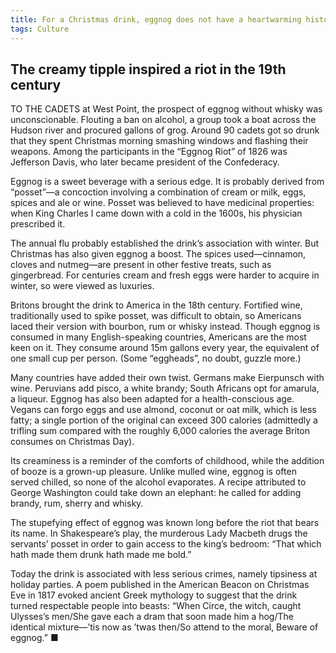 ```yaml
---
title: For a Christmas drink, eggnog does not have a heartwarming history  
tags: Culture
---
```

## The creamy tipple inspired a riot in the 19th century

TO THE CADETS at West Point, the prospect of eggnog without whisky was unconscionable. Flouting a ban on alcohol, a group took a boat across the Hudson river and procured gallons of grog. Around 90 cadets got so drunk that they spent Christmas morning smashing windows and flashing their weapons. Among the participants in the “Eggnog Riot” of 1826 was Jefferson Davis, who later became president of the Confederacy.

Eggnog is a sweet beverage with a serious edge. It is probably derived from “posset”—a concoction involving a combination of cream or milk, eggs, spices and ale or wine. Posset was believed to have medicinal properties: when King Charles I came down with a cold in the 1600s, his physician prescribed it.

The annual flu probably established the drink’s association with winter. But Christmas has also given eggnog a boost. The spices used—cinnamon, cloves and nutmeg—are present in other festive treats, such as gingerbread. For centuries cream and fresh eggs were harder to acquire in winter, so were viewed as luxuries.

Britons brought the drink to America in the 18th century. Fortified wine, traditionally used to spike posset, was difficult to obtain, so Americans laced their version with bourbon, rum or whisky instead. Though eggnog is consumed in many English-speaking countries, Americans are the most keen on it. They consume around 15m gallons every year, the equivalent of one small cup per person. (Some “eggheads”, no doubt, guzzle more.)

Many countries have added their own twist. Germans make Eierpunsch with wine. Peruvians add pisco, a white brandy; South Africans opt for amarula, a liqueur. Eggnog has also been adapted for a health-conscious age. Vegans can forgo eggs and use almond, coconut or oat milk, which is less fatty; a single portion of the original can exceed 300 calories (admittedly a trifling sum compared with the roughly 6,000 calories the average Briton consumes on Christmas Day).

Its creaminess is a reminder of the comforts of childhood, while the addition of booze is a grown-up pleasure. Unlike mulled wine, eggnog is often served chilled, so none of the alcohol evaporates. A recipe attributed to George Washington could take down an elephant: he called for adding brandy, rum, sherry and whisky.

The stupefying effect of eggnog was known long before the riot that bears its name. In Shakespeare’s play, the murderous Lady Macbeth drugs the servants’ posset in order to gain access to the king’s bedroom: “That which hath made them drunk hath made me bold.”

Today the drink is associated with less serious crimes, namely tipsiness at holiday parties. A poem published in the American Beacon on Christmas Eve in 1817 evoked ancient Greek mythology to suggest that the drink turned respectable people into beasts: “When Circe, the witch, caught Ulysses’s men/She gave each a dram that soon made him a hog/The identical mixture—’tis now as ’twas then/So attend to the moral, Beware of eggnog.” ■